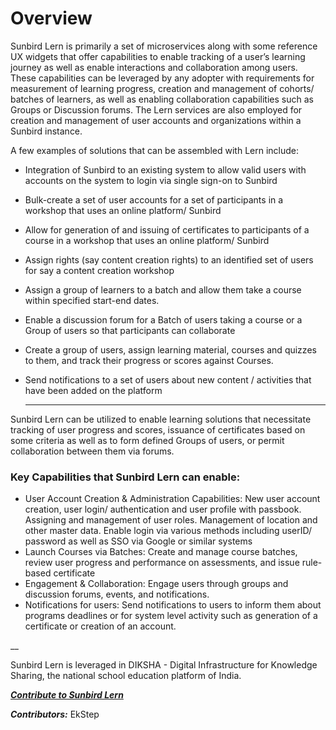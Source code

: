# Overview

Sunbird Lern is primarily a set of microservices along with some reference UX widgets that offer capabilities to enable tracking of a user’s learning journey as well as enable interactions and collaboration among users. These capabilities can be leveraged by any adopter with requirements for measurement of learning progress, creation and management of cohorts/ batches of learners, as well as enabling collaboration capabilities such as Groups or Discussion forums. The Lern services are also employed for creation and management of user accounts and organizations within a Sunbird instance.

A few examples of solutions that can be assembled with Lern include:

* Integration of Sunbird to an existing system to allow valid users with accounts on the system to login via single sign-on to Sunbird
* Bulk-create a set of user accounts for a set of participants in a workshop that uses an online platform/ Sunbird
* Allow for generation of and issuing of certificates to participants of a course in a workshop that uses an online platform/ Sunbird
* Assign rights (say content creation rights) to an identified set of users for say a content creation workshop
* Assign a group of learners to a batch and allow them take a course within specified start-end dates.
* Enable a discussion forum for a Batch of users taking a course or a Group of users so that participants can collaborate
* Create a group of users, assign learning material, courses and quizzes to them, and track their progress or scores against Courses.
*   Send notifications to a set of users about new content / activities that have been added on the platform

    ***

Sunbird Lern can be utilized to enable learning solutions that necessitate tracking of user progress and scores, issuance of certificates based on some criteria as well as to form defined Groups of users, or permit collaboration between them via forums.

### **Key Capabilities that Sunbird Lern can enable:**

* User Account Creation & Administration Capabilities: New user account creation, user login/ authentication and user profile with passbook. Assigning and management of user roles. Management of location and other master data. Enable login via various methods including userID/ password as well as SSO via Google or similar systems
* Launch Courses via Batches: Create and manage course batches, review user progress and performance on assessments, and issue rule-based certificate
* Engagement & Collaboration: Engage users through groups and discussion forums, events, and notifications.
* Notifications for users: Send notifications to users to inform them about programs deadlines or for system level activity such as generation of a certificate or creation of an account.

\_\_

Sunbird Lern is leveraged in DIKSHA - Digital Infrastructure for Knowledge Sharing, the national school education platform of India.

[_**Contribute to Sunbird Lern**_](https://github.com/orgs/Sunbird-Lern/discussions/15)



_**Contributors:**_ EkStep
